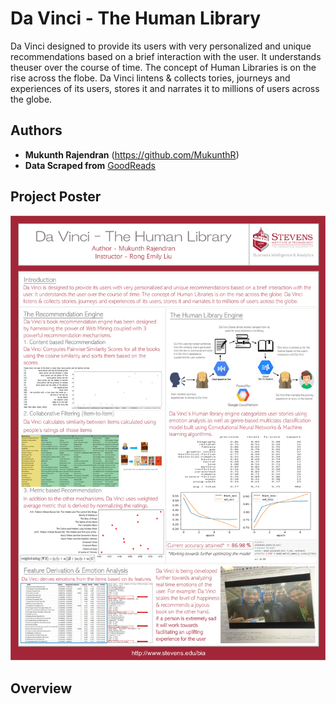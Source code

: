 # Da Vinci - The Human Library
Da Vinci designed to provide its users with very personalized and unique recommendations based on a brief interaction with the user. It understands theuser over the course of time. The concept of Human Libraries is on the rise across the flobe. Da Vinci lintens & collects tories, journeys and experiences of its users, stores it and narrates it to millions of users across the globe.

## Authors

* **Mukunth Rajendran** 
(https://github.com/MukunthR)
* **Data Scraped from**
[GoodReads](https://www.goodreads.com)

## Project Poster
![Image description](./Da_vinci_poster.png)

## Overview

  

